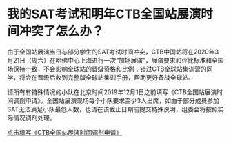 # 我的SAT考试和明年CTB全国站展演时间冲突了怎么办？

由于全国站展演当日与部分学生的SAT考试时间冲突，CTB中国站将在2020年3月21日（周六）在哈佛中心上海进行一次“加场展演”，展演要求和评比标准和全国场保持一致，不会影响全球站的晋级资格和比例；错过CTB全球站集训营的同学，将会在晋级后收到完整版全球站集训手册，帮助更好备战全球站。

请所有有特殊情况的小队在北京时间2019年12月1日之前填写《CTB全国站展演时间调剂申请》。全国站展演现场每个小队要求至少3人出席，如由于部分成员参加SAT无法满足小队最低人数，也请在该截止日期前提交特殊说明，组委会将按照实际情况调剂处理。

[点击填写《CTB全国站展演时间调剂申请》](https://hedu.jinshuju.com/f/FrKEih)